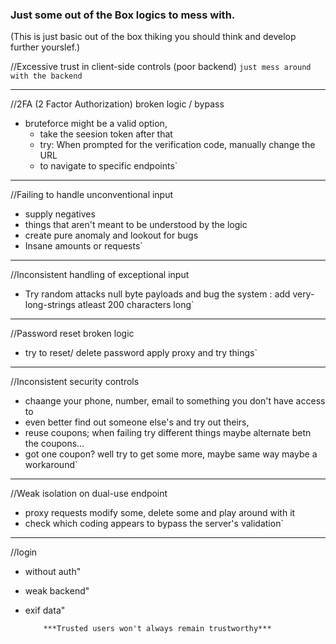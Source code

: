 ### Just some out of the Box logics to mess with. ###
(This is just basic out of the box thiking you should think and develop further yourslef.)

//Excessive trust in client-side controls (poor backend)
`just mess around with the backend`
_______________________________________________________________________________________________________________________________
//2FA (2 Factor Authorization) broken logic / bypass

 - bruteforce might be a valid option,
   * take the seesion token after that
   * try: When prompted for the verification code, manually change the URL 
   * to navigate to specific endpoints`
_______________________________________________________________________________________________________________________________
//Failing to handle unconventional input
* supply negatives
*  things that aren't meant to be understood by the logic
* create pure anomaly and lookout for bugs
* Insane amounts or requests`
_______________________________________________________________________________________________________________________________
//Inconsistent handling of exceptional input
- Try random attacks null byte payloads and bug the system :
add very-long-strings atleast 200 characters long`
_______________________________________________________________________________________________________________________________
//Password reset broken logic
- try to reset/ delete password apply proxy and try things`
_______________________________________________________________________________________________________________________________
//Inconsistent security controls
- chaange your phone, number, email to something you don't have access to 
- even better find out someone else's and try out theirs,
- reuse coupons; when failing try different things maybe alternate betn the coupons...
- got one coupon? well try to get some more, maybe same way maybe a workaround`
_______________________________________________________________________________________________________________________________
//Weak isolation on dual-use endpoint
- proxy requests modify some, delete some and play around with it
- check which coding appears to bypass the server's validation`
_______________________________________________________________________________________________________________________________
//login
 * without auth"
 * weak backend"
 * exif data"

           ***Trusted users won't always remain trustworthy***
